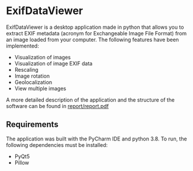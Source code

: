 # ExifDataViewer

ExifDataViewer is a desktop application made in python that allows you to extract EXIF metadata (acronym for Exchangeable Image File Format) from an image loaded from your computer. The following features have been implemented:

-	Visualization of images
-	Visualization of image EXIF data
-	Rescaling
-	Image rotation
-	Geolocalization
-	View multiple images

A more detailed description of the application and the structure of the software can be found in [report/report.pdf](report/report.pdf)

## Requirements
The application was built with the PyCharm IDE and python 3.8. To run, the following dependencies must be installed:
- PyQt5
- Pillow

